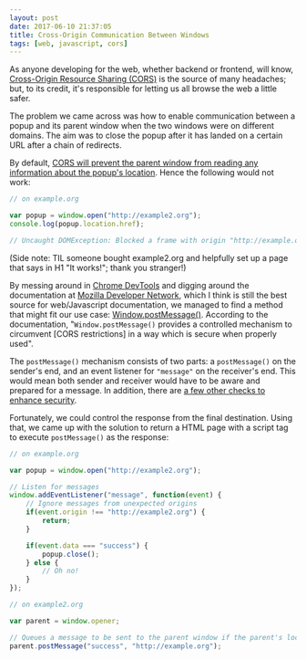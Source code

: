 ```yaml
---
layout: post
date: 2017-06-10 21:37:05
title: Cross-Origin Communication Between Windows
tags: [web, javascript, cors]
---
```


As anyone developing for the web, whether backend or frontend, will know, [Cross-Origin Resource Sharing (CORS)](https://developer.mozilla.org/en-US/docs/Web/HTTP/Access_control_CORS) is the source of many headaches; but, to its credit, it's responsible for letting us all browse the web a little safer.

The problem we came across was how to enable communication between a popup and its parent window when the two windows were on different domains. The aim was to close the popup after it has landed on a certain URL after a chain of redirects.

By default, [CORS will prevent the parent window from reading any information about the popup's location](https://developer.mozilla.org/en-US/docs/Web/Security/Same-origin_policy#Cross-origin_script_API_access). Hence the following would not work:

```javascript
// on example.org

var popup = window.open("http://example2.org");
console.log(popup.location.href);

// Uncaught DOMException: Blocked a frame with origin "http://example.org" from accessing a cross-origin frame.
```

(Side note: TIL someone bought example2.org and helpfully set up a page that says in H1 "It works!"; thank you stranger!)

By messing around in [Chrome DevTools](https://developer.chrome.com/devtools) and digging around the documentation at [Mozilla Developer Network](https://developer.mozilla.org/en-US/), which I think is still the best source for web/Javascript documentation, we managed to find a method that might fit our use case: [Window.postMessage()](https://developer.mozilla.org/en-US/docs/Web/API/Window/postMessage). According to the documentation, "`Window.postMessage()` provides a controlled mechanism to circumvent [CORS restrictions] in a way which is secure when properly used".

The `postMessage()` mechanism consists of two parts: a `postMessage()` on the sender's end, and an event listener for `"message"` on the receiver's end. This would mean both sender and receiver would have to be aware and prepared for a message. In addition, there are [a few other checks to enhance security](https://developer.mozilla.org/en-US/docs/Web/API/Window/postMessage#Security_concerns).

Fortunately, we could control the response from the final destination. Using that, we came up with the solution to return a HTML page with a script tag to execute `postMessage()` as the response:

```javascript
// on example.org

var popup = window.open("http://example2.org");

// Listen for messages
window.addEventListener("message", function(event) {
    // Ignore messages from unexpected origins
    if(event.origin !== "http://example2.org") {
        return;
    }

    if(event.data === "success") {
        popup.close();
    } else {
        // Oh no!
    }
});
```

```javascript
// on example2.org

var parent = window.opener;

// Queues a message to be sent to the parent window if the parent's location is "http://example.org"
parent.postMessage("success", "http://example.org");
```